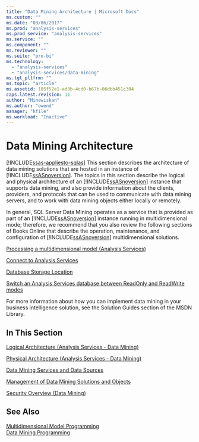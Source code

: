 ```yaml
---
title: "Data Mining Architecture | Microsoft Docs"
ms.custom: ""
ms.date: "03/06/2017"
ms.prod: "analysis-services"
ms.prod_service: "analysis-services"
ms.service: ""
ms.component: ""
ms.reviewer: ""
ms.suite: "pro-bi"
ms.technology: 
  - "analysis-services"
  - "analysis-services/data-mining"
ms.tgt_pltfrm: ""
ms.topic: "article"
ms.assetid: 105f52e1-ad3b-4cd0-b67b-06dbb451c304
caps.latest.revision: 11
author: "Minewiskan"
ms.author: "owend"
manager: "kfile"
ms.workload: "Inactive"
---
```

# Data Mining Architecture
[!INCLUDE[ssas-appliesto-sqlas](../../includes/ssas-appliesto-sqlas.md)]
  This section describes the architecture of data mining solutions that are hosted in an instance of [!INCLUDE[ssASnoversion](../../includes/ssasnoversion-md.md)]. The topics in this section describe the logical and physical architecture of an [!INCLUDE[ssASnoversion](../../includes/ssasnoversion-md.md)] instance that supports data mining, and also provide information about the clients, providers, and protocols that can be used to communicate with data mining servers, and to work with data mining objects either locally or remotely.  
  
 In general, SQL Server Data Mining operates as a service that is provided as part of an [!INCLUDE[ssASnoversion](../../includes/ssasnoversion-md.md)] instance running in multidimensional mode; therefore, we recommend that you also review the following sections of Books Online that describe the operation, maintenance, and configuration of [!INCLUDE[ssASnoversion](../../includes/ssasnoversion-md.md)] multidimensional solutions.  
  
 [Processing a multidimensional model &#40;Analysis Services&#41;](../../analysis-services/multidimensional-models/processing-a-multidimensional-model-analysis-services.md)  
  
 [Connect to Analysis Services](../../analysis-services/instances/connect-to-analysis-services.md)  
  
 [Database Storage Location](../../analysis-services/multidimensional-models/database-storage-location.md)  
  
 [Switch an Analysis Services database between ReadOnly and ReadWrite modes](../../analysis-services/multidimensional-models/switch-an-analysis-services-database-between-readonly-and-readwrite-modes.md)  
  
 For more information about how you can implement data mining in your business intelligence solution, see the Solution Guides section of the MSDN Library.  
  
## In This Section  
 [Logical Architecture &#40;Analysis Services - Data Mining&#41;](../../analysis-services/data-mining/logical-architecture-analysis-services-data-mining.md)  
  
 [Physical Architecture &#40;Analysis Services - Data Mining&#41;](../../analysis-services/data-mining/physical-architecture-analysis-services-data-mining.md)  
  
 [Data Mining Services and Data Sources](../../analysis-services/data-mining/data-mining-services-and-data-sources.md)  
  
 [Management of Data Mining Solutions and Objects](../../analysis-services/data-mining/management-of-data-mining-solutions-and-objects.md)  
  
 [Security Overview &#40;Data Mining&#41;](../../analysis-services/data-mining/security-overview-data-mining.md)  
  
## See Also  
 [Multidimensional Model Programming](../../analysis-services/multidimensional-models/multidimensional-model-programming.md)   
 [Data Mining Programming](../../analysis-services/data-mining-programming.md)  
  
  
